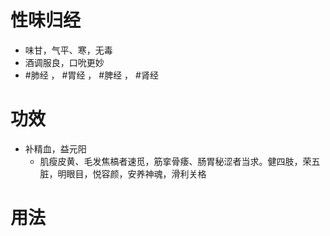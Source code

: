 # 性味归经
- 味甘，气平、寒，无毒
- 酒调服良，口吮更妙
-  #肺经 ， #胃经 ， #脾经 ， #肾经 
# 功效
- 补精血，益元阳
    - 肌瘦皮黄、毛发焦槁者速觅，筋挛骨痿、肠胃秘涩者当求。健四肢，荣五脏，明眼目，悦容颜，安养神魂，滑利关格
# 用法
